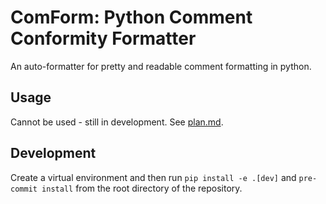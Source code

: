 # ComForm: Python Comment Conformity Formatter

An auto-formatter for pretty and readable comment formatting in python.

## Usage

Cannot be used - still in development. See [plan.md](./docs/plan.md).

## Development

Create a virtual environment and then run `pip install -e .[dev]` and
`pre-commit install` from the root directory of the repository.

